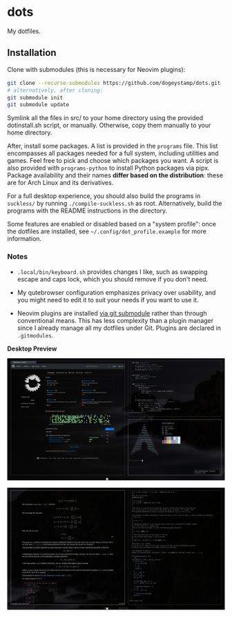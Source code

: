 # dots

My dotfiles.

## Installation

Clone with submodules (this is necessary for Neovim plugins):

```bash
git clone --recurse-submodules https://github.com/dogeystamp/dots.git
# alternatively, after cloning:
git submodule init
git submodule update
```

Symlink all the files in src/ to your home directory using the provided dotinstall.sh script, or manually.
Otherwise, copy them manually to your home directory.

After, install some packages. A list is provided in the `programs` file.
This list encompasses all packages needed for a full system, including utilities and games.
Feel free to pick and choose which packages you want.
A script is also provided with `programs-python` to install Python packages via pipx.
Package availability and their names **differ based on the distribution**: these are for Arch Linux and its derivatives.

For a full desktop experience,
you should also build the programs in `suckless/` by running `./compile-suckless.sh` as root.
Alternatively, build the programs with the README instructions in the directory.

Some features are enabled or disabled based on a "system profile":
once the dotfiles are installed, see `~/.config/dot_profile.example` for more information.

### Notes

- `.local/bin/keyboard.sh` provides changes I like, such as swapping escape and caps lock, which you should remove if you don't need.

- My qutebrowser configuration emphasizes privacy over usability, and you might need to edit it to suit your needs if you want to use it.

- Neovim plugins are installed [via git submodule](https://hiphish.github.io/blog/2021/12/05/managing-vim-plugins-without-plugin-manager/)
  rather than through conventional means. This has less complexity than a plugin manager since I already manage all my dotfiles under Git.
  Plugins are declared in `.gitmodules`.

**Desktop Preview**

![preview](https://raw.githubusercontent.com/DogeyStamp/dots/main/preview.png)

![preview](https://raw.githubusercontent.com/DogeyStamp/dots/main/preview2.png)
